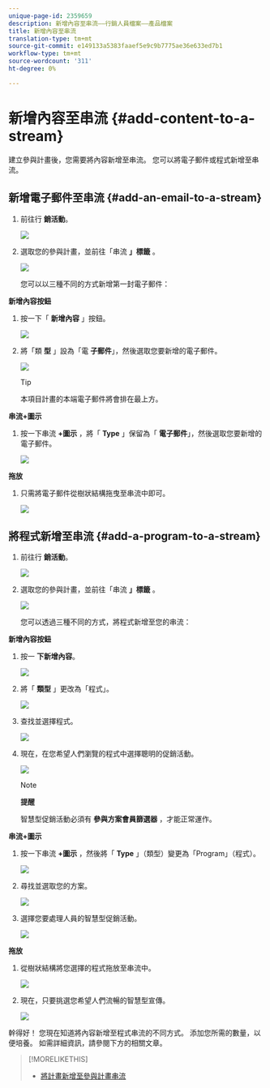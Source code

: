 ```yaml
---
unique-page-id: 2359659
description: 新增內容至串流——行銷人員檔案——產品檔案
title: 新增內容至串流
translation-type: tm+mt
source-git-commit: e149133a5383faaef5e9c9b7775ae36e633ed7b1
workflow-type: tm+mt
source-wordcount: '311'
ht-degree: 0%

---
```



# 新增內容至串流 {#add-content-to-a-stream}

建立參與計畫後，您需要將內容新增至串流。 您可以將電子郵件或程式新增至串流。

## 新增電子郵件至串流 {#add-an-email-to-a-stream}

1. 前往行 **銷活動**。

   ![](assets/login-marketing-activities-1.png)

1. 選取您的參與計畫，並前往「串流 **」標籤** 。

   ![](assets/streamstab.jpg)

   您可以以三種不同的方式新增第一封電子郵件：

**新增內容按鈕**

1. 按一下「 **新增內容** 」按鈕。

   ![](assets/addcontentbutton.jpg)

1. 將「類 **型** 」設為「電 **子郵件**」，然後選取您要新增的電子郵件。

   ![](assets/image2014-9-15-15-3a44-3a58.png)

   >[!TIP]
   >
   >本項目計畫的本端電子郵件將會排在最上方。

**串流+圖示**

1. 按一下串流 **+圖示** ，將「 **Type** 」保留為「 **電子郵件**」，然後選取您要新增的電子郵件。

   ![](assets/image2014-9-15-15-3a45-3a25.png)

**拖放**

1. 只需將電子郵件從樹狀結構拖曳至串流中即可。

   ![](assets/dragstreamcontent.jpg)

## 將程式新增至串流 {#add-a-program-to-a-stream}

1. 前往行 **銷活動**。

   ![](assets/login-marketing-activities-1.png)

1. 選取您的參與計畫，並前往「串流 **」標籤** 。

   ![](assets/streamstab.jpg)

   您可以透過三種不同的方式，將程式新增至您的串流：

**新增內容按鈕**

1. 按一 **下新增內容**。

   ![](assets/image2014-9-15-15-3a45-3a51.png)

1. 將「 **類型** 」更改為「程式」。

   ![](assets/image2014-9-15-15-3a46-3a0.png)

1. 查找並選擇程式。

   ![](assets/image2014-9-15-15-3a46-3a11.png)

1. 現在，在您希望人們瀏覽的程式中選擇聰明的促銷活動。

   ![](assets/image2014-9-15-15-3a46-3a17.png)

   >[!NOTE]
   >
   >**提醒**
   >
   >
   >智慧型促銷活動必須有 **參與方案會員篩選器** ，才能正常運作。

**串流+圖示**

1. 按一下串流 **+圖示** ，然後將「 **Type** 」（類型）變更為「Program」（程式）。

   ![](assets/image2014-9-15-15-3a46-3a43.png)

1. 尋找並選取您的方案。

   ![](assets/image2014-9-15-15-3a46-3a49.png)

1. 選擇您要處理人員的智慧型促銷活動。

   ![](assets/image2014-9-15-15-3a46-3a54.png)

**拖放**

1. 從樹狀結構將您選擇的程式拖放至串流中。

   ![](assets/streamcadence.jpg)

1. 現在，只要挑選您希望人們流暢的智慧型宣傳。

   ![](assets/image2014-9-15-15-3a47-3a8.png)

幹得好！ 您現在知道將內容新增至程式串流的不同方式。 添加您所需的數量，以便培養。 如需詳細資訊，請參閱下方的相關文章。

>[!MORELIKETHIS]
>
>* [將計畫新增至參與計畫串流](adding-a-program-to-an-engagement-program-stream.md)

>



